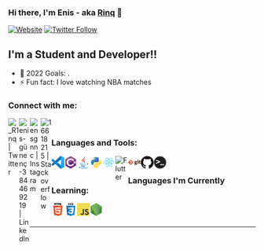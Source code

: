 ### Hi there, I'm Enis - aka [Rinq][website] 👋

[![Website](https://img.shields.io/website?label=rinq.dev&style=for-the-badge&url=https%3A%2F%2Fcrinq.dev)](https://rinq.dev)
[![Twitter Follow](https://img.shields.io/twitter/follow/_R1nq?color=1DA1F2&logo=twitter&style=for-the-badge)](https://twitter.com/intent/follow?original_referer=https://github.com/rinqq&screen_name=_R1nnq)



## I'm a Student and Developer!!

- 🥅 2022 Goals: .
- ⚡ Fun fact: I love watching NBA matches

### Connect with me:

[<img align="left" alt="_R1nq | Twitter" width="22px" src="https://raw.githubusercontent.com/rahuldkjain/github-profile-readme-generator/master/src/images/icons/Social/twitter.svg" />][twitter]
[<img align="left" alt="enis-günenç-384469219 | LinkedIn" width="22px" src="https://raw.githubusercontent.com/rahuldkjain/github-profile-readme-generator/master/src/images/icons/Social/linked-in-alt.svg" />][linkedin]
[<img align="left" alt="ensgnnc | Instagram" width="22px" src="https://raw.githubusercontent.com/rahuldkjain/github-profile-readme-generator/master/src/images/icons/Social/instagram.svg" />][instagram]
[<img align="left" alt="16618215 | Stackoverflow" width="22px" src="https://raw.githubusercontent.com/rahuldkjain/github-profile-readme-generator/master/src/images/icons/Social/stack-overflow.svg" />][stackoverflow]

<br />

### Languages and Tools:

[<img align="left" alt="Visual Studio Code" width="26px" src="https://raw.githubusercontent.com/github/explore/80688e429a7d4ef2fca1e82350fe8e3517d3494d/topics/visual-studio-code/visual-studio-code.png" />][visual]
[<img align="left" alt="C#" width="26px" src="https://raw.githubusercontent.com/devicons/devicon/master/icons/csharp/csharp-original.svg" />][cs]
[<img align="left" alt="Java" width="26px" src="https://raw.githubusercontent.com/devicons/devicon/master/icons/java/java-original.svg" />][java]
[<img align="left" alt="Python" width="26px" src="https://raw.githubusercontent.com/devicons/devicon/master/icons/python/python-original.svg" />][python]
[<img align="left" alt="React Native" width="26px" src="https://raw.githubusercontent.com/github/explore/80688e429a7d4ef2fca1e82350fe8e3517d3494d/topics/react/react.png" />][reactnative]
[<img align="left" alt="Flutter" width="26px" src="https://cdn.jsdelivr.net/gh/devicons/devicon/icons/flutter/flutter-original.svg" />][flutter]
[<img align="left" alt="Git" width="26px" src="https://raw.githubusercontent.com/github/explore/80688e429a7d4ef2fca1e82350fe8e3517d3494d/topics/git/git.png" />][git]
[<img align="left" alt="GitHub" width="26px" src="https://raw.githubusercontent.com/github/explore/78df643247d429f6cc873026c0622819ad797942/topics/github/github.png" />][github]
<img align="left" alt="Terminal" width="26px" src="https://raw.githubusercontent.com/github/explore/80688e429a7d4ef2fca1e82350fe8e3517d3494d/topics/terminal/terminal.png" />


<br />

### Languages I'm Currently Learning:
[<img align="left" alt="HTML5" width="26px" src="https://raw.githubusercontent.com/github/explore/80688e429a7d4ef2fca1e82350fe8e3517d3494d/topics/html/html.png" />][html]
[<img align="left" alt="CSS3" width="26px" src="https://raw.githubusercontent.com/github/explore/80688e429a7d4ef2fca1e82350fe8e3517d3494d/topics/css/css.png" />][css]
[<img align="left" alt="JavaScript" width="26px" src="https://raw.githubusercontent.com/github/explore/80688e429a7d4ef2fca1e82350fe8e3517d3494d/topics/javascript/javascript.png" />][js]
[<img align="left" alt="Node.js" width="26px" src="https://raw.githubusercontent.com/github/explore/80688e429a7d4ef2fca1e82350fe8e3517d3494d/topics/nodejs/nodejs.png" />][nodejs]
<br />
<br />

---


[website]: https://rinq.dev
[twitter]: https://twitter.com/_R1nq
[instagram]: https://www.instagram.com/ensgnnc/
[linkedin]: https://www.linkedin.com/in/enis-günenç-384469219/
[stackoverflow]: https://stackoverflow.com/users/16618215/rinq
[visual]: https://code.visualstudio.com
[cpp]: https://www.w3schools.com/cpp/
[cs]: https://www.w3schools.com/cs/
[java]: https://www.w3schools.com/java/
[python]: https://www.w3schools.com/python/
[selenium]: https://www.selenium.dev
[racket]: https://docs.racket-lang.org
[git]: https://git-scm.com
[github]: https://github.com/rinqq/
[html]: https://www.w3schools.com/html/
[css]: https://www.w3schools.com/css/
[js]: https://www.w3schools.com/js/
[reactnative]: https://reactnative.dev
[nodejs]: https://nodejs.org/en/
[flutter]: https://flutter.dev/
